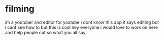 # filming
im a youtuber and editor for youtube i dont know this app it says editing but i cant see how to but this is cool hey everyone i would love to work on here and help people out so what you all say
